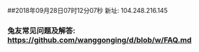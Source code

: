 ##2018年09月28日07时12分07秒 新址: 104.248.216.145
### 兔友常见问题及解答: https://github.com/wanggonging/d/blob/w/FAQ.md
